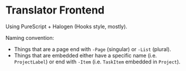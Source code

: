 # Translator Frontend

Using PureScript + Halogen (Hooks style, mostly).

Naming convention:
- Things that are a page end with `-Page` (singular) or `-List` (plural).
- Things that are embedded either have a specific name (i.e. `ProjectLabel`) or end with `-Item` (i.e. `TaskItem` embedded in `Project`).
